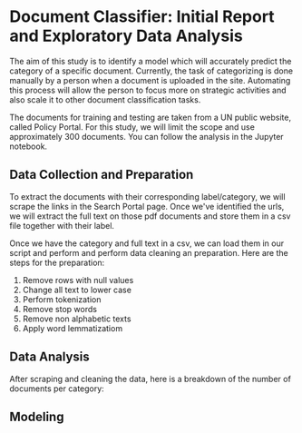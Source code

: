 # Document Classifier: Initial Report and Exploratory Data Analysis
The aim of this study is to identify a model which will accurately predict the category of a specific document. Currently, the task of categorizing is done manually by a person when a document is uploaded in the site. Automating this process will allow the person to focus more on strategic activities and also scale it to other document classification tasks. 

The documents for training and testing are taken from a UN public website, called Policy Portal. For this study, we will limit the scope and use approximately 300 documents. You can follow the analysis in the Jupyter notebook.

## Data Collection and Preparation
To extract the documents with their corresponding label/category, we will scrape the links in the Search Portal page. Once we've identified the urls, we will extract the full text on those pdf documents and store them in a csv file together with their label. 

Once we have the category and full text in a csv, we can load them in our script and perform and perform data cleaning an preparation. Here are the steps for the preparation:

1. Remove rows with null values
2. Change all text to lower case
3. Perform tokenization
4. Remove stop words 
5. Remove non alphabetic texts
6. Apply word lemmatizatiom

## Data Analysis
After scraping and cleaning the data, here is a breakdown of the number of documents per category:

## Modeling

